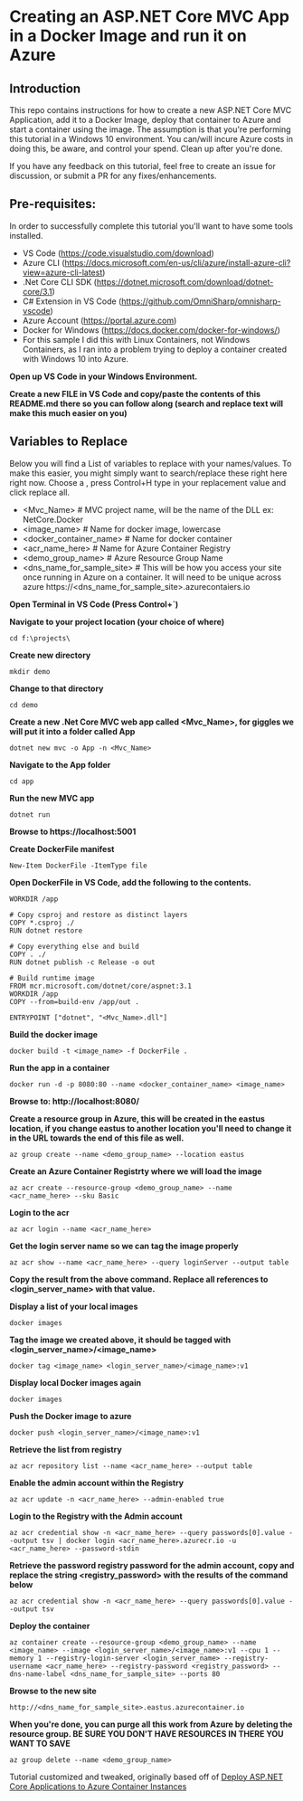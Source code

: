 # Creating an ASP.NET Core MVC App in a Docker Image and run it on Azure

## Introduction
This repo contains instructions for how to create a new ASP.NET Core MVC Application, add it to a Docker Image, deploy that container to Azure and start a container using the image. The assumption is that you're performing this tutorial in a Windows 10 environment. You can/will incure Azure costs in doing this, be aware, and control your spend. Clean up after you're done.

If you have any feedback on this tutorial, feel free to create an issue for discussion, or submit a PR for any fixes/enhancements.

## Pre-requisites:
In order to successfully complete this tutorial you'll want to have some tools installed.

* VS Code (https://code.visualstudio.com/download)
* Azure CLI (https://docs.microsoft.com/en-us/cli/azure/install-azure-cli?view=azure-cli-latest)
* .Net Core CLI SDK  (https://dotnet.microsoft.com/download/dotnet-core/3.1)
* C# Extension in VS Code (https://github.com/OmniSharp/omnisharp-vscode)
* Azure Account (https://portal.azure.com)
* Docker for Windows (https://docs.docker.com/docker-for-windows/)
* For this sample I did this with Linux Containers, not Windows Containers, as I ran into a problem trying to deploy a container created with Windows 10 into Azure.

**Open up VS Code in your Windows Environment.**

**Create a new FILE in VS Code and copy/paste the contents of this README.md there so you can follow along (search and replace text will make this much easier on you)**

## Variables to Replace
Below you will find a List of variables to replace with your names/values. To make this easier, you might simply want to search/replace these right here right now. Choose a <variable>, press Control+H type in your replacement value and click replace all.

* <Mvc_Name> # MVC project name, will be the name of the DLL ex: NetCore.Docker
* <image_name> # Name for docker image, lowercase 
* <docker_container_name> # Name for docker container
* <acr_name_here> # Name for Azure Container Registry
* <demo_group_name> # Azure Resource Group Name 
* <dns_name_for_sample_site> # This will be how you access your site once running in Azure on a container. It will need to be unique across azure https://<dns_name_for_sample_site>.azurecontaiers.io 



**Open Terminal in VS Code (Press Control+`)**

**Navigate to your project location (your choice of where)**

```console
cd f:\projects\
```

**Create new directory**

```console
mkdir demo
```

**Change to that directory**

```console
cd demo
````

**Create a new .Net Core MVC web app called <Mvc_Name>, for giggles we will put it into a folder called App**

```console
dotnet new mvc -o App -n <Mvc_Name>
```

**Navigate to the App folder**

```console
cd app
```

**Run the new MVC app**

```console
dotnet run
```

**Browse to https://localhost:5001**

**Create DockerFile manifest** 

```console
New-Item DockerFile -ItemType file
```
 
**Open DockerFile in VS Code, add the following to the contents.**

```FROM mcr.microsoft.com/dotnet/core/sdk:3.1 AS build-env
WORKDIR /app

# Copy csproj and restore as distinct layers
COPY *.csproj ./
RUN dotnet restore

# Copy everything else and build
COPY . ./
RUN dotnet publish -c Release -o out

# Build runtime image
FROM mcr.microsoft.com/dotnet/core/aspnet:3.1
WORKDIR /app
COPY --from=build-env /app/out .

ENTRYPOINT ["dotnet", "<Mvc_Name>.dll"]
```


**Build the docker image**

```console
docker build -t <image_name> -f DockerFile .
```

**Run the app in a container**

```console
docker run -d -p 8080:80 --name <docker_container_name> <image_name>
```

**Browse to: http://localhost:8080/**

**Create a resource group in Azure, this will be created in the eastus location, if you change eastus to another location you'll need to change it in the URL towards the end of this file as well.**

```console
az group create --name <demo_group_name> --location eastus
```

**Create an Azure Container Registrty where we will load the image**

```console
az acr create --resource-group <demo_group_name> --name <acr_name_here> --sku Basic
```

**Login to the acr**

```console
az acr login --name <acr_name_here>
```

**Get the login server name so we can tag the image properly**

```console
az acr show --name <acr_name_here> --query loginServer --output table
```

**Copy the result from the above command. Replace all references to <login_server_name> with that value.**

**Display a list of your local images**

```console
docker images
```

**Tag the image we created above, it should be tagged with <login_server_name>/<image_name>**

```console
docker tag <image_name> <login_server_name>/<image_name>:v1
```

**Display local Docker images again**

```console
docker images
```

**Push the Docker image to azure**

```console
docker push <login_server_name>/<image_name>:v1
```


**Retrieve the list from registry**

```console
az acr repository list --name <acr_name_here> --output table
```

**Enable the admin account within the Registry**

```console
az acr update -n <acr_name_here> --admin-enabled true
```

**Login to the Registry with the Admin account**

```console
az acr credential show -n <acr_name_here> --query passwords[0].value --output tsv | docker login <acr_name_here>.azurecr.io -u <acr_name_here> --password-stdin
```

**Retrieve the password registry password for the admin account, copy and replace the string <registry_password> with the results of the command below**

```console
az acr credential show -n <acr_name_here> --query passwords[0].value --output tsv
```


**Deploy the container**

```console
az container create --resource-group <demo_group_name> --name <image_name> --image <login_server_name>/<image_name>:v1 --cpu 1 --memory 1 --registry-login-server <login_server_name> --registry-username <acr_name_here> --registry-password <registry_password> --dns-name-label <dns_name_for_sample_site> --ports 80
```

**Browse to the new site**

```console
http://<dns_name_for_sample_site>.eastus.azurecontainer.io
```

**When you're done, you can purge all this work from Azure by deleting the resource group. BE SURE YOU DON'T HAVE RESOURCES IN THERE YOU WANT TO SAVE**

```console
az group delete --name <demo_group_name>
```





Tutorial customized and tweaked, originally based off of [Deploy ASP.NET Core Applications to Azure Container Instances](https://github.com/dotnet/dotnet-docker/blob/master/samples/deploy-container-to-aci.md)